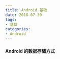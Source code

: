 ```yaml
---
title: Android 基础
date: 2018-07-30
tags:
- 基础
categories:
- Android
---
```


<!-- toc -->

#### Android 的数据存储方式

